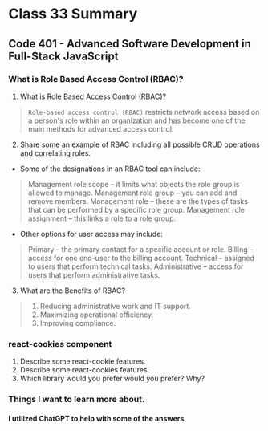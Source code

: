 # Class 33 Summary
## Code 401 - Advanced Software Development in Full-Stack JavaScript

### What is Role Based Access Control (RBAC)?
1. What is Role Based Access Control (RBAC)?
> `Role-based access control (RBAC)` restricts network access based on a person's role within an organization and has become one of the main methods for advanced access control.
2. Share some an example of RBAC including all possible CRUD operations and correlating roles.
* Some of the designations in an RBAC tool can include:
> Management role scope – it limits what objects the role group is allowed to manage.
> Management role group – you can add and remove members.
> Management role – these are the types of tasks that can be performed by a specific role group.
> Management role assignment – this links a role to a role group.
* Other options for user access may include:
> Primary – the primary contact for a specific account or role.
> Billing – access for one end-user to the billing account.
> Technical – assigned to users that perform technical tasks.
> Administrative – access for users that perform administrative tasks.
3. What are the Benefits of RBAC?
> 1. Reducing administrative work and IT support.
> 2. Maximizing operational efficiency.
> 3. Improving compliance.

### react-cookies component
1. Describe some react-cookie features.
2. Describe some react-cookies features.
3. Which library would you prefer would you prefer? Why?

### Things I want to learn more about.

#### I utilized ChatGPT to help with some of the answers
